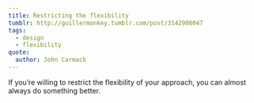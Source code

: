 ```yaml
---
title: Restricting the flexibility
tumblr: http://guillermonkey.tumblr.com/post/3142908047
tags:
  - design
  - flexibility
quote:
  author: John Carmack
---
```


If you’re willing to restrict the flexibility of your approach, you can almost always do something better.
